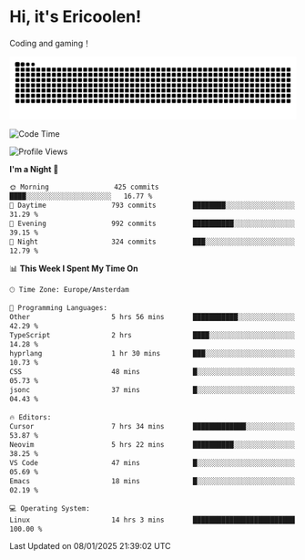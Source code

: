 # Hi, it's Ericoolen!
Coding and gaming！

<picture>
  <source media="(prefers-color-scheme: dark)" srcset="https://raw.githubusercontent.com/Eric-Song-Nop/Eric-Song-Nop/output/github-contribution-grid-snake-dark.svg">
  <source media="(prefers-color-scheme: light)" srcset="https://raw.githubusercontent.com/Eric-Song-Nop/Eric-Song-Nop/output/github-contribution-grid-snake.svg">
  <img alt="github contribution grid snake animation" src="https://raw.githubusercontent.com/Eric-Song-Nop/Eric-Song-Nop/output/github-contribution-grid-snake.svg">
</picture>

<!--START_SECTION:waka-->
![Code Time](http://img.shields.io/badge/Code%20Time-1%2C738%20hrs%2018%20mins-blue)

![Profile Views](http://img.shields.io/badge/Profile%20Views-0-blue)

**I'm a Night 🦉** 

```text
🌞 Morning                425 commits         ████░░░░░░░░░░░░░░░░░░░░░   16.77 % 
🌆 Daytime                793 commits         ████████░░░░░░░░░░░░░░░░░   31.29 % 
🌃 Evening                992 commits         ██████████░░░░░░░░░░░░░░░   39.15 % 
🌙 Night                  324 commits         ███░░░░░░░░░░░░░░░░░░░░░░   12.79 % 
```


📊 **This Week I Spent My Time On** 

```text
🕑︎ Time Zone: Europe/Amsterdam

💬 Programming Languages: 
Other                    5 hrs 56 mins       ███████████░░░░░░░░░░░░░░   42.29 % 
TypeScript               2 hrs               ████░░░░░░░░░░░░░░░░░░░░░   14.28 % 
hyprlang                 1 hr 30 mins        ███░░░░░░░░░░░░░░░░░░░░░░   10.73 % 
CSS                      48 mins             █░░░░░░░░░░░░░░░░░░░░░░░░   05.73 % 
jsonc                    37 mins             █░░░░░░░░░░░░░░░░░░░░░░░░   04.43 % 

🔥 Editors: 
Cursor                   7 hrs 34 mins       █████████████░░░░░░░░░░░░   53.87 % 
Neovim                   5 hrs 22 mins       ██████████░░░░░░░░░░░░░░░   38.25 % 
VS Code                  47 mins             █░░░░░░░░░░░░░░░░░░░░░░░░   05.69 % 
Emacs                    18 mins             █░░░░░░░░░░░░░░░░░░░░░░░░   02.19 % 

💻 Operating System: 
Linux                    14 hrs 3 mins       █████████████████████████   100.00 % 
```


 Last Updated on 08/01/2025 21:39:02 UTC
<!--END_SECTION:waka-->
